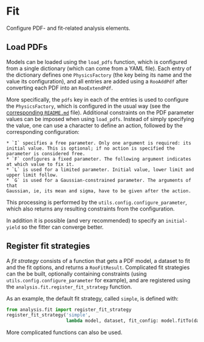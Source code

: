 Fit
===

Configure PDF- and fit-related analysis elements.


Load PDFs
---------

Models can be loaded using the `load_pdfs` function, which is configured from a single dictionary (which can come from a YAML file).
Each entry of the dictionary defines one `PhysicsFactory` (the key being its name and the value its configuration), and all entries are added using a `RooAddPdf` after converting each PDF into an `RooExtendPdf`.

More specifically, the `pdfs` key in each of the entries is used to configure the `PhysicsFactory`, which is configured in the usual way (see the [corresponding `README.md`](../physics/README.md) file).
Additional constraints on the PDF parameter values can be imposed when using `load_pdfs`.
Instead of simply specifying the value, one can use a character to define an action, followed by the corresponding configuration:

    * `I` specifies a free parameter. Only one argument is required: its
    initial value. This is optional; if no action is specified the parameter is considered free.
    * `F` configures a fixed parameter. The following argument indicates
    at which value to fix it.
    * `L` is used for a limited parameter. Initial value, lower limit and
    upper limit follow.
    * `G` is used for a Gaussian-constrained parameter. The arguments of that
    Gaussian, ie, its mean and sigma, have to be given after the action.

This processing is performed by the `utils.config.configure_parameter`, which also returns any resulting constraints from the configuration.

In addition it is possible (and very recommended) to specify an `initial-yield` so the fitter can converge better.


Register fit strategies
-----------------------

A *fit strategy* consists of a function that gets a PDF model, a dataset to fit and the fit options, and returns a `RooFitResult`.
Complicated fit strategies can the be built, optionally containing constraints (using `utils.config.configure_parameter` for example), and are registered using the `analysis.fit.register_fit_strategy` function.

As an example, the default fit strategy, called `simple`, is defined with:

```python
from analysis.fit import register_fit_strategy
register_fit_strategy('simple',
                      lambda model, dataset, fit_config: model.fitTo(dataset, *fit_config))
```

More complicated functions can also be used.

